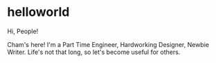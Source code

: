 # helloworld

Hi, People!

Cham's here! I'm a Part Time Engineer, Hardworking Designer, Newbie Writer.
Life's not that long, so let's become useful for others.
